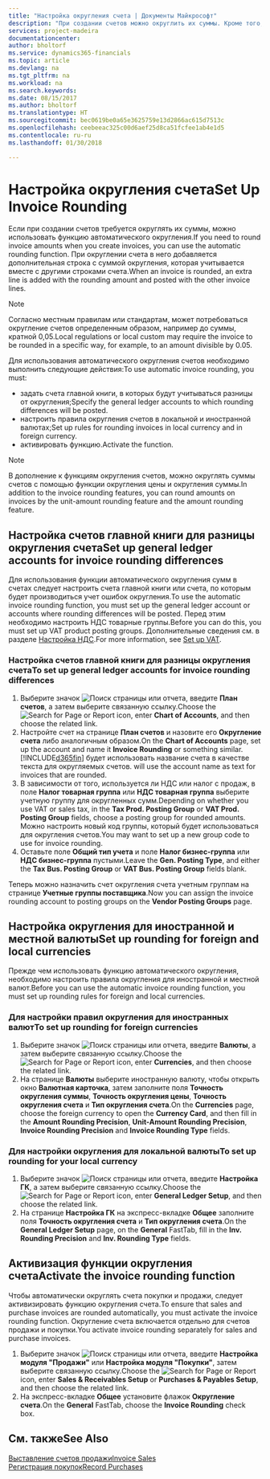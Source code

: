 ```yaml
---
title: "Настройка округления счета | Документы Майкрософт"
description: "При создании счетов можно округлить их суммы. Кроме того, согласно местным правилам или стандартам может требоваться округление счетов определенным образом, например до суммы, кратной 0,05."
services: project-madeira
documentationcenter: 
author: bholtorf
ms.service: dynamics365-financials
ms.topic: article
ms.devlang: na
ms.tgt_pltfrm: na
ms.workload: na
ms.search.keywords: 
ms.date: 08/15/2017
ms.author: bholtorf
ms.translationtype: HT
ms.sourcegitcommit: bec0619be0a65e3625759e13d2866ac615d7513c
ms.openlocfilehash: ceebeeac325c00d6aef25d8ca51fcfee1ab4e1d5
ms.contentlocale: ru-ru
ms.lasthandoff: 01/30/2018

---
```

# <a name="set-up-invoice-rounding"></a><span data-ttu-id="d5314-104">Настройка округления счета</span><span class="sxs-lookup"><span data-stu-id="d5314-104">Set Up Invoice Rounding</span></span>
<span data-ttu-id="d5314-105">Если при создании счетов требуется округлять их суммы, можно использовать функцию автоматического округления.</span><span class="sxs-lookup"><span data-stu-id="d5314-105">If you need to round invoice amounts when you create invoices, you can use the automatic rounding function.</span></span> <span data-ttu-id="d5314-106">При округлении счета в него добавляется дополнительная строка с суммой округления, которая учитывается вместе с другими строками счета.</span><span class="sxs-lookup"><span data-stu-id="d5314-106">When an invoice is rounded, an extra line is added with the rounding amount and posted with the other invoice lines.</span></span>

> [!NOTE]  
>  <span data-ttu-id="d5314-107">Согласно местным правилам или стандартам, может потребоваться округление счетов определенным образом, например до суммы, кратной 0,05.</span><span class="sxs-lookup"><span data-stu-id="d5314-107">Local regulations or local custom may require the invoice to be rounded in a specific way, for example, to an amount divisible by 0.05.</span></span>  
  
<span data-ttu-id="d5314-108">Для использования автоматического округления счетов необходимо выполнить следующие действия:</span><span class="sxs-lookup"><span data-stu-id="d5314-108">To use automatic invoice rounding, you must:</span></span>  
  
* <span data-ttu-id="d5314-109">задать счета главной книги, в которых будут учитываться разницы от округления;</span><span class="sxs-lookup"><span data-stu-id="d5314-109">Specify the general ledger accounts to which rounding differences will be posted.</span></span>  
* <span data-ttu-id="d5314-110">настроить правила округления счетов в локальной и иностранной валютах;</span><span class="sxs-lookup"><span data-stu-id="d5314-110">Set up rules for rounding invoices in local currency and in foreign currency.</span></span>  
* <span data-ttu-id="d5314-111">активировать функцию.</span><span class="sxs-lookup"><span data-stu-id="d5314-111">Activate the function.</span></span>  
  
> [!NOTE]  
>  <span data-ttu-id="d5314-112">В дополнение к функциям округления счетов, можно округлять суммы счетов с помощью функции округления цены и округления суммы.</span><span class="sxs-lookup"><span data-stu-id="d5314-112">In addition to the invoice rounding features, you can round amounts on invoices by the unit-amount rounding feature and the amount rounding feature.</span></span>  
 
## <a name="set-up-general-ledger-accounts-for-invoice-rounding-differences"></a><span data-ttu-id="d5314-113">Настройка счетов главной книги для разницы округления счета</span><span class="sxs-lookup"><span data-stu-id="d5314-113">Set up general ledger accounts for invoice rounding differences</span></span>
<span data-ttu-id="d5314-114">Для использования функции автоматического округления сумм в счетах следует настроить счета главной книги или счета, по которым будет производиться учет ошибок округления.</span><span class="sxs-lookup"><span data-stu-id="d5314-114">To use the automatic invoice rounding function, you must set up the general ledger account or accounts where rounding differences will be posted.</span></span> <span data-ttu-id="d5314-115">Перед этим необходимо настроить НДС товарные группы.</span><span class="sxs-lookup"><span data-stu-id="d5314-115">Before you can do this, you must set up VAT product posting groups.</span></span> <span data-ttu-id="d5314-116">Дополнительные сведения см. в разделе [Настройка НДС](finance-setup-vat.md).</span><span class="sxs-lookup"><span data-stu-id="d5314-116">For more information, see [Set up VAT](finance-setup-vat.md).</span></span>  
  
### <a name="to-set-up-general-ledger-accounts-for-invoice-rounding-differences"></a><span data-ttu-id="d5314-117">Настройка счетов главной книги для разницы округления счета</span><span class="sxs-lookup"><span data-stu-id="d5314-117">To set up general ledger accounts for invoice rounding differences</span></span>  
1. <span data-ttu-id="d5314-118">Выберите значок ![Поиск страницы или отчета](media/ui-search/search_small.png "Значок поиска страницы или отчета"), введите **План счетов**, а затем выберите связанную ссылку.</span><span class="sxs-lookup"><span data-stu-id="d5314-118">Choose the ![Search for Page or Report](media/ui-search/search_small.png "Search for Page or Report icon") icon, enter **Chart of Accounts**, and then choose the related link.</span></span>  
2. <span data-ttu-id="d5314-119">Настройте счет на странице **План счетов** и назовите его **Округление счета** либо аналогичным образом.</span><span class="sxs-lookup"><span data-stu-id="d5314-119">On the **Chart of Accounts** page, set up the account and name it **Invoice Rounding** or something similar.</span></span> [!INCLUDE[d365fin](includes/d365fin_md.md)]<span data-ttu-id="d5314-120"> будет использовать название счета в качестве текста для округляемых счетов.</span><span class="sxs-lookup"><span data-stu-id="d5314-120"> will use the account name as text for invoices that are rounded.</span></span>  
3. <span data-ttu-id="d5314-121">В зависимости от того, используется ли НДС или налог с продаж, в поле **Налог товарная группа** или **НДС товарная группа** выберите учетную группу для округленных сумм.</span><span class="sxs-lookup"><span data-stu-id="d5314-121">Depending on whether you use VAT or sales tax, in the **Tax Prod. Posting Group** or **VAT Prod. Posting Group** fields, choose a posting group for rounded amounts.</span></span> <span data-ttu-id="d5314-122">Можно настроить новый код группы, который будет использоваться для округления счетов.</span><span class="sxs-lookup"><span data-stu-id="d5314-122">You may want to set up a new group code to use for invoice rounding.</span></span>
4. <span data-ttu-id="d5314-123">Оставьте поле **Общий тип учета** и поле **Налог бизнес-группа** или **НДС бизнес-группа** пустыми.</span><span class="sxs-lookup"><span data-stu-id="d5314-123">Leave the **Gen. Posting Type**, and either the **Tax Bus. Posting Group** or **VAT Bus. Posting Group** fields blank.</span></span> <!-- Why do we say to leave these blank, when there are a lot of other fields we also leave blank but don't mention? -->  
  
<span data-ttu-id="d5314-124">Теперь можно назначить счет округления счета учетным группам на странице **Учетные группы поставщика**.</span><span class="sxs-lookup"><span data-stu-id="d5314-124">Now you can assign the invoice rounding account to posting groups on the **Vendor Posting Groups** page.</span></span>  <!-- Why only the vendor posting groups? -->

## <a name="set-up-rounding-for-foreign-and-local-currencies"></a><span data-ttu-id="d5314-125">Настройка округления для иностранной и местной валюты</span><span class="sxs-lookup"><span data-stu-id="d5314-125">Set up rounding for foreign and local currencies</span></span>
<span data-ttu-id="d5314-126">Прежде чем использовать функцию автоматического округления, необходимо настроить правила округления для иностранной и местной валют.</span><span class="sxs-lookup"><span data-stu-id="d5314-126">Before you can use the automatic invoice rounding function, you must set up rounding rules for foreign and local currencies.</span></span>

### <a name="to-set-up-rounding-for-foreign-currencies"></a><span data-ttu-id="d5314-127">Для настройки правил округления для иностранных валют</span><span class="sxs-lookup"><span data-stu-id="d5314-127">To set up rounding for foreign currencies</span></span>  
1. <span data-ttu-id="d5314-128">Выберите значок ![Поиск страницы или отчета](media/ui-search/search_small.png "Значок поиска страницы или отчета"), введите **Валюты**, а затем выберите связанную ссылку.</span><span class="sxs-lookup"><span data-stu-id="d5314-128">Choose the ![Search for Page or Report](media/ui-search/search_small.png "Search for Page or Report icon") icon, enter **Currencies**, and then choose the related link.</span></span>  
2. <span data-ttu-id="d5314-129">На странице **Валюты** выберите иностранную валюту, чтобы открыть окно **Валютная карточка**, затем заполните поля **Точность округления суммы**, **Точность округления цены**, **Точность округления счета** и **Тип округления счета**.</span><span class="sxs-lookup"><span data-stu-id="d5314-129">On the **Currencies** page, choose the foreign currency to open the **Currency Card**, and then fill in the **Amount Rounding Precision**, **Unit-Amount Rounding Precision**, **Invoice Rounding Precision** and **Invoice Rounding Type** fields.</span></span>
  
### <a name="to-set-up-rounding-for-your-local-currency"></a><span data-ttu-id="d5314-130">Для настройки округления для локальной валюты</span><span class="sxs-lookup"><span data-stu-id="d5314-130">To set up rounding for your local currency</span></span>
1. <span data-ttu-id="d5314-131">Выберите значок ![Поиск страницы или отчета](media/ui-search/search_small.png "Значок поиска страницы или отчета"), введите **Настройка ГК**, а затем выберите связанную ссылку.</span><span class="sxs-lookup"><span data-stu-id="d5314-131">Choose the ![Search for Page or Report](media/ui-search/search_small.png "Search for Page or Report icon") icon, enter **General Ledger Setup**, and then choose the related link.</span></span>  
2. <span data-ttu-id="d5314-132">На странице **Настройка ГК** на экспресс-вкладке **Общее** заполните поля **Точность округления счета** и **Тип округления счета**.</span><span class="sxs-lookup"><span data-stu-id="d5314-132">On the **General Ledger Setup** page, on the **General** FastTab, fill in the **Inv. Rounding Precision** and **Inv. Rounding Type** fields.</span></span>  

## <a name="activate-the-invoice-rounding-function"></a><span data-ttu-id="d5314-133">Активизация функции округления счета</span><span class="sxs-lookup"><span data-stu-id="d5314-133">Activate the invoice rounding function</span></span>  
<span data-ttu-id="d5314-134">Чтобы автоматически округлять счета покупки и продажи, следует активизировать функцию округления счета.</span><span class="sxs-lookup"><span data-stu-id="d5314-134">To ensure that sales and purchase invoices are rounded automatically, you must activate the invoice rounding function.</span></span> <span data-ttu-id="d5314-135">Округление счета включается отдельно для счетов продажи и покупки.</span><span class="sxs-lookup"><span data-stu-id="d5314-135">You activate invoice rounding separately for sales and purchase invoices.</span></span>

1. <span data-ttu-id="d5314-136">Выберите значок ![Поиск страницы или отчета](media/ui-search/search_small.png "Значок поиска страницы или отчета"), введите **Настройка модуля "Продажи"** или **Настройка модуля "Покупки"**, затем выберите связанную ссылку.</span><span class="sxs-lookup"><span data-stu-id="d5314-136">Choose the ![Search for Page or Report](media/ui-search/search_small.png "Search for Page or Report icon") icon, enter **Sales & Receivables Setup** or **Purchases & Payables Setup**, and then choose the related link.</span></span>  
2. <span data-ttu-id="d5314-137">На экспресс-вкладке **Общее** установите флажок **Округление счета**.</span><span class="sxs-lookup"><span data-stu-id="d5314-137">On the **General** FastTab, choose the **Invoice Rounding** check box.</span></span>  
  
## <a name="see-also"></a><span data-ttu-id="d5314-138">См. также</span><span class="sxs-lookup"><span data-stu-id="d5314-138">See Also</span></span>  
[<span data-ttu-id="d5314-139">Выставление счетов продажи</span><span class="sxs-lookup"><span data-stu-id="d5314-139">Invoice Sales</span></span>](sales-how-invoice-sales.md)  
[<span data-ttu-id="d5314-140">Регистрация покупок</span><span class="sxs-lookup"><span data-stu-id="d5314-140">Record Purchases</span></span>](purchasing-how-record-purchases.md)
